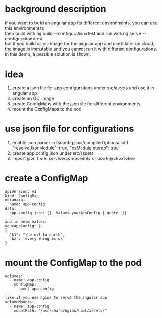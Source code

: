 # background description
if you want to build an angular app for different environments, you can use this environment.ts  
then build with ng build --configuration=test and run with ng serve --configuration=test  
but if you build an oic image for the angular app and use it later on cloud,  
the image is immutable and you cannot run it with different configurations.  
in this demo, a possible solution is shown.  

# idea
1. create a json file for app configurations under src/assets and use it in angular app  
2. create an OCI image
3. create ConfigMaps with the json file for different environments 
4. mount the ConfigMaps to the pod    

# use json file for configurations
1. enable json parser
in tsconfig.json/compilerOptions/
add
"resolveJsonModule": true,
"esModuleInterop": true
2. create app.config.json under src/assets
3. import json file in service/components or use InjectionToken  

# create a ConfigMap

```
apiVersion: v1
kind: ConfigMap
metadata:
  name: app-config
data:
  app.config.json: {{ .Values.yourAppConfig | quote -}}

and in helm values:
yourAppConfig: |-
{
  "k1": "the url to earth",
  "k2": "every thing is ok"
}
```

# mount the ConfigMap to the pod
```
volumes:
  - name: app-config
    configMap:
      name: app-config

like if you use nginx to serve the angular app
volumeMounts:
  - name: app-config
    mountPath: "/usr/share/nginx/html/assets/"

```
